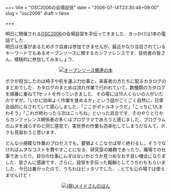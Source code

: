+++
title = "OSC2006の会場設営"
date = "2006-07-14T23:30:46+09:00"
slug = "osc2006"
draft = false

+++

<p>明日に開催される<a href="http://www.ospn.jp/osc2006-do/">OSC2006</a>の会場設営を手伝ってきました．きっかけは1本の電話でした．<br />
明日は仕事があるためボク自身は参加できませんが，最近かなり注目されているキーワードでもあるオープンソースに関するカンファレンスです．技術者の皆さん，積極的に参加してみましょう．</p>
<p><center><a href="http://www.flickr.com/photos/june29/189542185/" title="Photo Sharing"><img src="http://static.flickr.com/66/189542185_e0166d2675.jpg" alt="オープンソース関連の本" border="none" /></a><br />
</center></p>
<p>ボクが担当したのは椅子や机を運ぶ力仕事と，来客者の方たちに配るカタログのまとめでした．カタログのまとめは流れ作業で行われていて，数種類のカタログを順番に重ねて1セットを作っていきました．その場には15人くらいの人がいたのですが，「いかに効率よく作業を進めるか」という話がごくごく自然に，日常会話的になされていて感心しました．「ここがボトルネックだ」「こっちに1人まわそう」「これが終わったら次はこっちね」といった具合です．そのやりとりからカンファレンス関係者の多くはプログラマであろうと感じました．プログラムのムダを減らすのと同じ感覚で，実世界の作業も効率化してしまうだなんて，ボクも見習おうと思います．</p>
<p>どんな小規模な作業のプロセスでも，要領よくこなせば早く終わるし，そうでなければムダなコストを費やすことになる．研究室の雑務であったり，職場での仕事であったり，自分の仕事にムダはないかどうか見つめなおす良い機会になりました．皆さんに感謝です．さらに，設営を手伝った報酬としてうちわももらいました．今日は暑かったので，うちわはピッタリでした．…とても公の場では使えませんけど！</p>
<p><center><a href="http://www.flickr.com/photos/june29/189542454/" title="Photo Sharing"><img src="http://static.flickr.com/1/189542454_c33abc9cbd.jpg" alt="(萌)メイドさんのほん" border="none" /></a><br />
</center></p>
